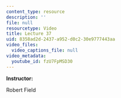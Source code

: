 ```yaml
---
content_type: resource
description: ''
file: null
resourcetype: Video
title: Lecture 37
uid: 8358ad2d-2437-a952-d0c2-30e9777443aa
video_files:
  video_captions_file: null
video_metadata:
  youtube_id: fzU7FpMSD30
---
```


**Instructor:**

Robert Field